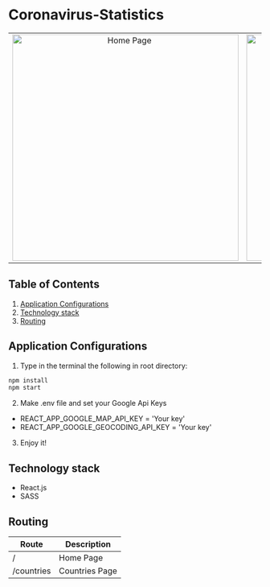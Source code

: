 # Coronavirus-Statistics

<table>
  <tbody>
    <tr>
      <td align="center" valign="middle"> 
        <img width="450px" src="https://res.cloudinary.com/dxxq5xtsy/image/upload/v1585356524/screencapture-coronavirus-spread-statistics-2020-03-28-02_43_44_xldcvm.png" alt="Home Page" />
      </td>
      <td align="center" valign="middle"> 
        <img width="450px" src="https://res.cloudinary.com/dxxq5xtsy/image/upload/v1585356527/screencapture-coronavirus-spread-statistics-2020-03-28-02_44_59_xbdgr4.png" alt="Home Page" />
      </td>
      <td align="center" valign="middle"> 
        <img width="450px" src="https://res.cloudinary.com/dxxq5xtsy/image/upload/v1585356527/screencapture-coronavirus-spread-statistics-2020-03-28-02_45_10_zrm7qd.png" alt="Home Page" />
      </td>
       <td align="center" valign="middle"> 
        <img width="450px" src="https://res.cloudinary.com/dxxq5xtsy/image/upload/v1585356523/screencapture-coronavirus-spread-statistics-countries-2020-03-28-02_42_58_tlfgof.png" alt="Countries Page" />
      </td>
    </tr>
  </tbody>
</table>

## Table of Contents
1. [Application Configurations](https://github.com/Ovardov/Coronavirus-Spread-Statistics#application-configurations)
2. [Technology stack](https://github.com/Ovardov/Coronavirus-Spread-Statistics#technology-stack)
3. [Routing](https://github.com/Ovardov/Coronavirus-Spread-Statistics#routing)

## Application Configurations
1. Type in the terminal the following in root directory:
```bash
npm install
npm start
```
2. Make .env file and set your Google Api Keys
  - REACT_APP_GOOGLE_MAP_API_KEY = 'Your key'
  - REACT_APP_GOOGLE_GEOCODING_API_KEY = 'Your key'

3. Enjoy it!

## Technology stack
- React.js
- SASS

## Routing
Route | Description
------|------------|
/ | Home Page
/countries | Countries Page

